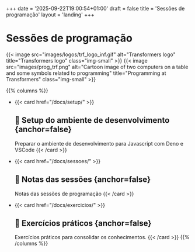 +++
date = '2025-09-22T19:00:54+01:00'
draft = false
title = 'Sessões de programação'
layout = 'landing'
+++

# Sessões de programação

{{< image src="images/logos/trf_logo_inf.gif" alt="Transformers logo" title="Transformers logo" class="img-small" >}}
{{< image src="images/prog_trf.png" alt="Cartoon image of two computers on a table and some symbols related to programming" title="Programming at Transformers" class="img-small" >}}


{{% columns %}}
- {{< card href="/docs/setup/" >}}
  ## 🔧 Setup do ambiente de desenvolvimento {anchor=false}
  
  Preparar o ambiente de desenvolvimento para Javascript com Deno e VSCode
  {{< /card >}}

- {{< card href="/docs/sessoes/" >}}
  ## 📝 Notas das sessões {anchor=false}
  
  Notas das sessões de programação
  {{< /card >}}
- {{< card href="/docs/exercicios/" >}}
  ## 🧩 Exercícios práticos {anchor=false}

  Exercícios práticos para consolidar os conhecimentos.
  {{< /card >}}
{{% /columns %}}